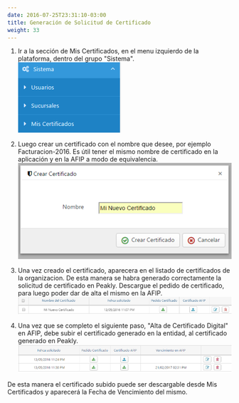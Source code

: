 ```yaml
---
date: 2016-07-25T23:31:10-03:00
title: Generación de Solicitud de Certificado
weight: 33
---
```



1. Ir a la sección de Mis Certificados, en el menu izquierdo de la plataforma, dentro del grupo "Sistema".  
![Login en la AFIP](/images/factura-electronica/solicitud-certificado-menu.png)

2. Luego crear un certificado con el nombre que desee, por ejemplo Facturacion-2016. Es útil tener el mismo nombre de certificado en la aplicación y en la AFIP a modo de equivalencia.  
![Login en la AFIP](/images/factura-electronica/solicitud-certificado-alta.png)

3. Una vez creado el certificado, aparecera en el listado de certificados de la organizacion. De esta manera se habra generado correctamente la solicitud de certificado en Peakly. Descargue el pedido de certificado, para luego poder dar de alta el mismo en la AFIP.  
![Login en la AFIP](/images/factura-electronica/solicitud-certificado-listado.png)

4. Una vez que se completo el siguiente paso, "Alta de Certificado Digital" en AFIP, debe subir el certificado generado en la entidad, al certificado generado en Peakly.  
![Login en la AFIP](/images/factura-electronica/solicitud-certificado-completo.png)

De esta manera el certificado subido puede ser descargable desde Mis Certificados y aparecerá la Fecha de Vencimiento del mismo.
